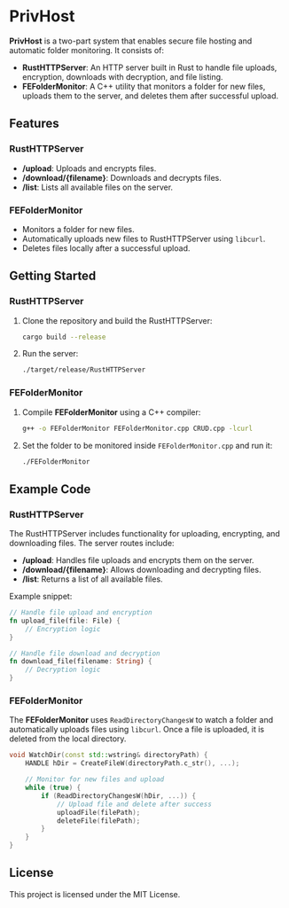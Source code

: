 
# PrivHost

**PrivHost** is a two-part system that enables secure file hosting and automatic folder monitoring. It consists of:

- **RustHTTPServer**: An HTTP server built in Rust to handle file uploads, encryption, downloads with decryption, and file listing.
- **FEFolderMonitor**: A C++ utility that monitors a folder for new files, uploads them to the server, and deletes them after successful upload.

## Features

### RustHTTPServer
- **/upload**: Uploads and encrypts files.
- **/download/{filename}**: Downloads and decrypts files.
- **/list**: Lists all available files on the server.

### FEFolderMonitor
- Monitors a folder for new files.
- Automatically uploads new files to RustHTTPServer using `libcurl`.
- Deletes files locally after a successful upload.

## Getting Started

### RustHTTPServer
1. Clone the repository and build the RustHTTPServer:
   ```bash
   cargo build --release
   ```
2. Run the server:
   ```bash
   ./target/release/RustHTTPServer
   ```

### FEFolderMonitor
1. Compile **FEFolderMonitor** using a C++ compiler:
   ```bash
   g++ -o FEFolderMonitor FEFolderMonitor.cpp CRUD.cpp -lcurl
   ```
2. Set the folder to be monitored inside `FEFolderMonitor.cpp` and run it:
   ```bash
   ./FEFolderMonitor
   ```

## Example Code

### RustHTTPServer

The RustHTTPServer includes functionality for uploading, encrypting, and downloading files. The server routes include:

- **/upload**: Handles file uploads and encrypts them on the server.
- **/download/{filename}**: Allows downloading and decrypting files.
- **/list**: Returns a list of all available files.

Example snippet:
```rust
// Handle file upload and encryption
fn upload_file(file: File) {
    // Encryption logic
}

// Handle file download and decryption
fn download_file(filename: String) {
    // Decryption logic
}
```

### FEFolderMonitor

The **FEFolderMonitor** uses `ReadDirectoryChangesW` to watch a folder and automatically uploads files using `libcurl`. Once a file is uploaded, it is deleted from the local directory.

```cpp
void WatchDir(const std::wstring& directoryPath) {
    HANDLE hDir = CreateFileW(directoryPath.c_str(), ...);

    // Monitor for new files and upload
    while (true) {
        if (ReadDirectoryChangesW(hDir, ...)) {
            // Upload file and delete after success
            uploadFile(filePath);
            deleteFile(filePath);
        }
    }
}
```

## License

This project is licensed under the MIT License.

